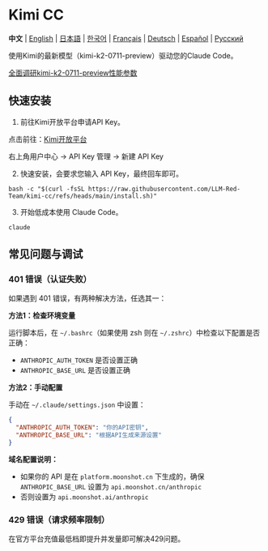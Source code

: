 # Kimi CC

**中文** | [English](README_EN.md) | [日本語](README_JA.md) | [한국어](README_KO.md) | [Français](README_FR.md) | [Deutsch](README_DE.md) | [Español](README_ES.md) | [Русский](README_RU.md)

使用Kimi的最新模型（kimi-k2-0711-preview）驱动您的Claude Code。

[全面调研kimi-k2-0711-preview性能参数](https://unifuncs.com/s/WA1h39Af)

## 快速安装

1. 前往Kimi开放平台申请API Key。

点击前往：[Kimi开放平台](https://platform.moonshot.cn/)

右上角用户中心 -> API Key 管理 -> 新建 API Key


2. 快速安装，会要求您输入 API Key，最终回车即可。

```shell
bash -c "$(curl -fsSL https://raw.githubusercontent.com/LLM-Red-Team/kimi-cc/refs/heads/main/install.sh)"
```

3. 开始低成本使用 Claude Code。

```shell
claude
```

## 常见问题与调试

### 401 错误（认证失败）

如果遇到 401 错误，有两种解决方法，任选其一：

**方法1：检查环境变量**

运行脚本后，在 `~/.bashrc`（如果使用 zsh 则在 `~/.zshrc`）中检查以下配置是否正确：
- `ANTHROPIC_AUTH_TOKEN` 是否设置正确
- `ANTHROPIC_BASE_URL` 是否设置正确

**方法2：手动配置**

手动在 `~/.claude/settings.json` 中设置：
```json
{
  "ANTHROPIC_AUTH_TOKEN": "你的API密钥",
  "ANTHROPIC_BASE_URL": "根据API生成来源设置"
}
```

**域名配置说明：**
- 如果你的 API 是在 `platform.moonshot.cn` 下生成的，确保 `ANTHROPIC_BASE_URL` 设置为 `api.moonshot.cn/anthropic`
- 否则设置为 `api.moonshot.ai/anthropic`

### 429 错误（请求频率限制）

在官方平台充值最低档即提升并发量即可解决429问题。
